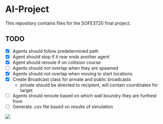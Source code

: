 # AI-Project
This repository contains files for the SOFE3720 final project.

## TODO
- [X] Agents should follow predetermined path
- [X] Agent should stop if it rear ends another agent
- [X] Agent should reroute if on collision course
- [ ] Agents should not overlap when they are spawned
- [X] Agents should not overlap when moving to start locations
- [X] Create Broadcast class for private and public broadcasts
  - private should be directed to recipient, will contain coordinates for target
- [ ] Agents should reroute based on which wall boundry they are furthest from
- [ ] Generate .csv file based on results of simulation

![](https://i.imgur.com/xChvBe7.gif)

